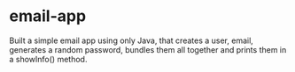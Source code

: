 # email-app
  Built a simple email app using only Java, that creates a user, email, generates a random password, bundles them all together and prints them in a showInfo() method.
